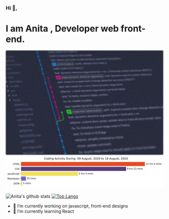 ### Hi 👋,
 <h1>I am Anita , Developer web front-end.</h1>
    <img src="https://github.com/Anita-joseph/Anita-joseph/blob/master/images/github-profile.jpg" style="border-radius:3px;filter:blur(1px);" alt="Profile image" />
    <img src="https://github.com/Anita-joseph/Anita-joseph/blob/master/images/stat.svg" alt="wakatime graph">


![Anita's github stats](https://github-readme-stats.vercel.app/api?username=anita-joseph&show_icons=truetheme=radical)
[![Top Langs](https://github-readme-stats.vercel.app/api/top-langs/?username=anita-joseph&layout=compact)](https://github.com/Anita-joseph/github-readme-stats)

- 🔭 I’m currently working on javascript, front-end designs
- 🌱 I’m currently learning React

<!-- - 👯 I’m looking to collaborate on ...
- 🤔 I’m looking for help with API, JSON
- 💬 Ask me about CSS
- 📫 How to reach me: ...
- 😄 Pronouns: ...
- ⚡ Fun fact: ...-->
